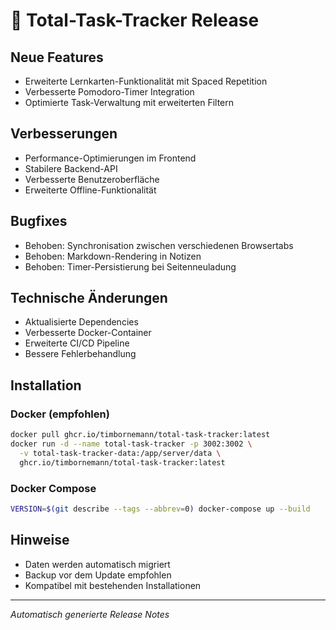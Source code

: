 # 🚀 Total-Task-Tracker Release

## Neue Features

- Erweiterte Lernkarten-Funktionalität mit Spaced Repetition
- Verbesserte Pomodoro-Timer Integration
- Optimierte Task-Verwaltung mit erweiterten Filtern

## Verbesserungen

- Performance-Optimierungen im Frontend
- Stabilere Backend-API
- Verbesserte Benutzeroberfläche
- Erweiterte Offline-Funktionalität

## Bugfixes

- Behoben: Synchronisation zwischen verschiedenen Browsertabs
- Behoben: Markdown-Rendering in Notizen
- Behoben: Timer-Persistierung bei Seitenneuladung

## Technische Änderungen

- Aktualisierte Dependencies
- Verbesserte Docker-Container
- Erweiterte CI/CD Pipeline
- Bessere Fehlerbehandlung

## Installation

### Docker (empfohlen)

```bash
docker pull ghcr.io/timbornemann/total-task-tracker:latest
docker run -d --name total-task-tracker -p 3002:3002 \
  -v total-task-tracker-data:/app/server/data \
  ghcr.io/timbornemann/total-task-tracker:latest
```

### Docker Compose

```bash
VERSION=$(git describe --tags --abbrev=0) docker-compose up --build
```

## Hinweise

- Daten werden automatisch migriert
- Backup vor dem Update empfohlen
- Kompatibel mit bestehenden Installationen

---

_Automatisch generierte Release Notes_
